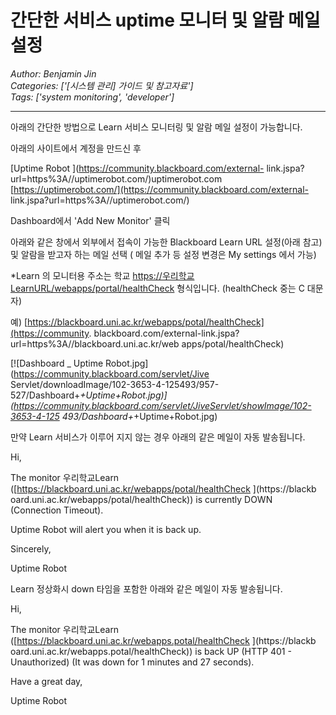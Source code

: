 # 간단한 서비스 uptime 모니터 및 알람 메일 설정
*Author: Benjamin Jin*  
*Categories: ['[시스템 관리] 가이드 및 참고자료']*  
*Tags: ['system monitoring', 'developer']*  
<hr />
아래의 간단한 방법으로 Learn 서비스 모니터링 및 알람 메일 설정이 가능합니다.

아래의 사이트에서 계정을 만드신 후

[Uptime Robot ](https://community.blackboard.com/external-
link.jspa?url=https%3A//uptimerobot.com/)uptimerobot.com
[https://uptimerobot.com/](https://community.blackboard.com/external-
link.jspa?url=https%3A//uptimerobot.com/)

Dashboard에서 'Add New Monitor' 클릭

아래와 같은 창에서 외부에서 접속이 가능한 Blackboard Learn URL 설정(아래 참고) 및 알람을 받고자 하는 메일 선택 ( 메일
추가 등 설정 변경은 My settings 에서 가능)

*Learn 의 모니터용 주소는 학교 [https://우리학교LearnURL/webapps/portal/healthCheck](https://%EC%9A%B0%EB%A6%AC%ED%95%99%EA%B5%90LearnURL/webapps/portal/healthCheck) 형식입니다. (healthCheck 중는 C 대문자)

예) [https://blackboard.uni.ac.kr/webapps/potal/healthCheck](https://community.
blackboard.com/external-link.jspa?url=https%3A//blackboard.uni.ac.kr/web
apps/potal/healthCheck)

[![Dashboard _ Uptime Robot.jpg](https://community.blackboard.com/servlet/Jive
Servlet/downloadImage/102-3653-4-125493/957-527/Dashboard+_+Uptime+Robot.jpg)]
(https://community.blackboard.com/servlet/JiveServlet/showImage/102-3653-4-125
493/Dashboard+_+Uptime+Robot.jpg)

만약 Learn 서비스가 이루어 지지 않는 경우 아래의 같은 메일이 자동 발송됩니다.

Hi,

The monitor 우리학교Learn ([https://blackboard.uni.ac.kr/webapps/potal/healthCheck
](https://blackb
oard.uni.ac.kr/webapps/potal/healthCheck)) is currently DOWN (Connection
Timeout).

Uptime Robot will alert you when it is back up.

Sincerely,

Uptime Robot

Learn 정상화시 down 타임을 포함한 아래와 같은 메일이 자동 발송됩니다.

Hi,

The monitor 우리학교Learn ([https://blackboard.uni.ac.kr/webapps.potal/healthCheck
](https://blackb
oard.uni.ac.kr/webapps.potal/healthCheck)) is back UP (HTTP 401 -
Unauthorized) (It was down for 1 minutes and 27 seconds).

Have a great day,

Uptime Robot

